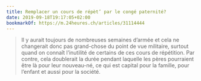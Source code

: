 ```yaml
---
title: Remplacer un cours de répèt’ par le congé paternité?
date: 2019-09-18T19:17:05+02:00
bookmarkOf: https://m.24heures.ch/articles/31114444
---
```

> Il y aurait toujours de nombreuses semaines d’armée et cela ne changerait donc pas grand-chose du point de vue militaire, surtout quand on connaît l’inutilité de certains de ces cours de répétition. Par contre, cela doublerait la durée pendant laquelle les pères pourraient être là pour leur nouveau-né, ce qui est capital pour la famille, pour l’enfant et aussi pour la société.
